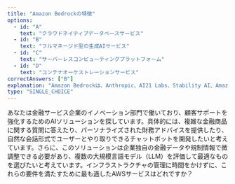 ```yaml
---
title: "Amazon Bedrockの特徴"
options:
  - id: "A"
    text: "クラウドネイティブデータベースサービス"
  - id: "B"
    text: "フルマネージド型の生成AIサービス"
  - id: "C"
    text: "サーバーレスコンピューティングプラットフォーム"
  - id: "D"
    text: "コンテナオーケストレーションサービス"
correctAnswers: ["B"]
explanation: "Amazon Bedrockは、Anthropic、AI21 Labs、Stability AI、Amazonなど、複数のプロバイダーの基盤モデル（FM）にアクセスできるフルマネージド型の生成AIサービスです。APIを通じて様々な基盤モデルを利用でき、プライベートデータでモデルをカスタマイズすることも可能です。クラウドネイティブデータベースはAmazon DynamoDBなど、サーバーレスコンピューティングはAWS Lambda、コンテナオーケストレーションはAmazon ECSやEKSの機能です。\n\n参考: https://aws.amazon.com/jp/bedrock/"
type: "SINGLE_CHOICE"
---
```


あなたは金融サービス企業のイノベーション部門で働いており、顧客サポートを強化するためのAIソリューションを探しています。具体的には、複雑な金融商品に関する質問に答えたり、パーソナライズされた財務アドバイスを提供したり、自然な会話形式でユーザーとやり取りできるチャットボットを開発したいと考えています。さらに、このソリューションは企業独自の金融データや規制情報で微調整できる必要があり、複数の大規模言語モデル（LLM）を評価して最適なものを選びたいと考えています。インフラストラクチャの管理に時間をかけずに、これらの要件を満たすために最も適したAWSサービスはどれですか？